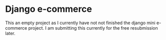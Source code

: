 # Django e-commerce

This an empty project as I currently have not not finished the django mini e-commerce project. I am submitting this currently for the free resubmission later.